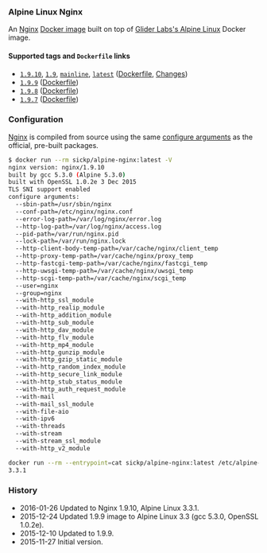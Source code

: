 ### Alpine Linux Nginx

An [Nginx][nginx] [Docker image][alpine_nginx] built on top of [Glider Labs's Alpine Linux][gliderlabs_alpine] Docker image.


#### Supported tags and `Dockerfile` links

* [`1.9.10`][dockerfile_1_9_10], [`1.9`][dockerfile_1_9_10], [`mainline`][dockerfile_1_9_10], [`latest`][dockerfile_1_9_10] ([Dockerfile][dockerfile_1_9_10], [Changes][nginx_changes])
* [`1.9.9`][dockerfile_1_9_9] ([Dockerfile][dockerfile_1_9_9])
* [`1.9.8`][dockerfile_1_9_8] ([Dockerfile][dockerfile_1_9_8])
* [`1.9.7`][dockerfile_1_9_7] ([Dockerfile][dockerfile_1_9_7])


### Configuration

[Nginx][nginx] is compiled from source using the same [configure arguments][nginx_configure] as the official, pre-built packages.

```sh
$ docker run --rm sickp/alpine-nginx:latest -V
nginx version: nginx/1.9.10
built by gcc 5.3.0 (Alpine 5.3.0)
built with OpenSSL 1.0.2e 3 Dec 2015
TLS SNI support enabled
configure arguments:
  --sbin-path=/usr/sbin/nginx
  --conf-path=/etc/nginx/nginx.conf
  --error-log-path=/var/log/nginx/error.log
  --http-log-path=/var/log/nginx/access.log
  --pid-path=/var/run/nginx.pid
  --lock-path=/var/run/nginx.lock
  --http-client-body-temp-path=/var/cache/nginx/client_temp
  --http-proxy-temp-path=/var/cache/nginx/proxy_temp
  --http-fastcgi-temp-path=/var/cache/nginx/fastcgi_temp
  --http-uwsgi-temp-path=/var/cache/nginx/uwsgi_temp
  --http-scgi-temp-path=/var/cache/nginx/scgi_temp
  --user=nginx
  --group=nginx
  --with-http_ssl_module
  --with-http_realip_module
  --with-http_addition_module
  --with-http_sub_module
  --with-http_dav_module
  --with-http_flv_module
  --with-http_mp4_module
  --with-http_gunzip_module
  --with-http_gzip_static_module
  --with-http_random_index_module
  --with-http_secure_link_module
  --with-http_stub_status_module
  --with-http_auth_request_module
  --with-mail
  --with-mail_ssl_module
  --with-file-aio
  --with-ipv6
  --with-threads
  --with-stream
  --with-stream_ssl_module
  --with-http_v2_module

docker run --rm --entrypoint=cat sickp/alpine-nginx:latest /etc/alpine-release
3.3.1
```

### History

- 2016-01-26 Updated to Nginx 1.9.10, Alpine Linux 3.3.1.
- 2015-12-24 Updated 1.9.9 image to Alpine Linux 3.3 (gcc 5.3.0, OpenSSL 1.0.2e).
- 2015-12-10 Updated to 1.9.9.
- 2015-11-27 Initial version.

[alpine_nginx]:      https://hub.docker.com/r/sickp/alpine-nginx/
[gliderlabs_alpine]: https://hub.docker.com/r/gliderlabs/alpine/
[dockerfile_1_9_10]: https://github.com/sickp/docker-alpine-nginx/tree/master/versions/1.9.10/Dockerfile
[dockerfile_1_9_9]:  https://github.com/sickp/docker-alpine-nginx/tree/master/versions/1.9.9/Dockerfile
[dockerfile_1_9_8]:  https://github.com/sickp/docker-alpine-nginx/tree/master/versions/1.9.8/Dockerfile
[dockerfile_1_9_7]:  https://github.com/sickp/docker-alpine-nginx/tree/master/versions/1.9.7/Dockerfile
[nginx]:             http://nginx.org/
[nginx_changes]:     http://nginx.org/en/CHANGES
[nginx_configure]:   http://nginx.org/en/linux_packages.html#mainline
